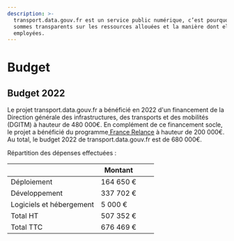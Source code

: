 ```yaml
---
description: >-
  transport.data.gouv.fr est un service public numérique, c’est pourquoi nous
  sommes transparents sur les ressources allouées et la manière dont elles sont
  employées.
---
```


# Budget

## Budget 2022

Le projet transport.data.gouv.fr a bénéficié en 2022 d'un financement de la Direction générale des infrastructures, des transports et des mobilités (DGITM) à hauteur de 480 000€. En complément de ce financement socle, le projet a bénéficié du programme[ France Relance](https://www.economie.gouv.fr/plan-de-relance) à hauteur de 200 000€. Au total, le budget 2022 de transport.data.gouv.fr est de 680 000€.&#x20;

Répartition des dépenses effectuées :

<table><thead><tr><th></th><th>Montant</th><th data-hidden></th><th data-hidden></th></tr></thead><tbody><tr><td>Déploiement</td><td>164 650 €</td><td></td><td></td></tr><tr><td>Développement</td><td>337 702 €</td><td></td><td></td></tr><tr><td>Logiciels et hébergement</td><td>5 000 €</td><td></td><td></td></tr><tr><td>Total HT</td><td>507 352 €</td><td></td><td></td></tr><tr><td>Total TTC</td><td>676 469 €</td><td></td><td></td></tr></tbody></table>
